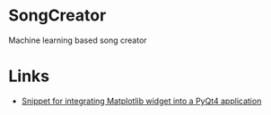 SongCreator
===========

Machine learning based song creator

Links
=====

- [Snippet for integrating Matplotlib widget into a PyQt4 application](http://stackoverflow.com/questions/12459811/how-to-embed-matplotib-in-pyqt-for-dummies)
